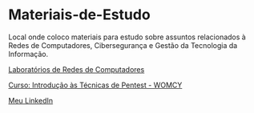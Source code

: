 # Materiais-de-Estudo
Local onde coloco materiais para estudo sobre assuntos relacionados à Redes de Computadores, Cibersegurança e Gestão da Tecnologia da Informação.

<p><a href = "www.facebook.com" target="_blank"> Laboratórios de Redes de Computadores </a></p>
<p><a href = "https://github.com/Luihkiin/Materiais-de-Estudo/wiki/Curso:-Introdu%C3%A7%C3%A3o-%C3%A0s-T%C3%A9cnicas-de-Pentest---WOMCY" target="_blank"> Curso: Introdução às Técnicas de Pentest - WOMCY </a></p>

<p></p>
<p><a href = "https://www.linkedin.com/in/nthnysza/" target="_blank">Meu LinkedIn</a></p>
